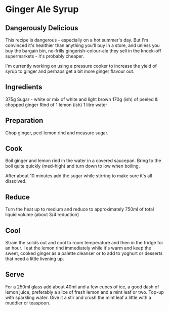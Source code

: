 # Ginger Ale Syrup

## Dangerously Delicious
This recipe is dangerous - especially on a hot summer's day. But I'm convinced it's healthier than anything you'll buy in a store, and unless you buy the bargain bin, no-frills gingerish-colour-ale they sell in the knock-off supermarkets - it's probably cheaper. 

I'm currently working on using a pressure cooker to increase the yield of syrup to ginger and perhaps get a bit more ginger flavour out.


## Ingredients
375g Sugar - white or mix of white and light brown
170g (ish) of peeled & chopped ginger
Rind of 1 lemon (ish)
1 litre water

## Preparation
Chop ginger, peel lemon rind and measure sugar.

## Cook
Boil ginger and lemon rind in the water in a covered saucepan. Bring to the boil quite quickly (med-high) and turn down to low when boiling.  

After about 10 minutes add the sugar while stirring to make sure it's all dissolved.

## Reduce
Turn the heat up to medium and reduce to approximately 750ml of total liquid volume (about 3/4 reduction)

## Cool
Strain the solids out and cool to room temperature and then in the fridge for an hour. I eat the lemon rind immediately while it's warm and keep the sweet, cooked ginger as a palette cleanser or to add to yoghurt or desserts that need a little livening up.

## Serve
For a 250ml glass add about 40ml and a few cubes of ice, a good dash of lemon juice, preferably a slice of fresh lemon and a mint leaf or two. Top-up with sparkling water. Give it a stir and crush the mint leaf a little with a muddler or teaspoon.
